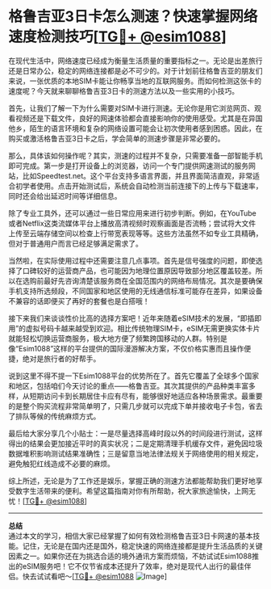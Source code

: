 # 格鲁吉亚3日卡怎么测速？快速掌握网络速度检测技巧[[TG💪+ @esim1088](https://t.me/s/esim1088)]

在现代生活中，网络速度已经成为衡量生活质量的重要指标之一。无论是出差旅行还是日常办公，稳定的网络连接都是必不可少的。对于计划前往格鲁吉亚的朋友们来说，一张优质的本地SIM卡能让你畅享当地的互联网服务。而如何检测这张卡的速度呢？今天就来聊聊格鲁吉亚3日卡的测速方法以及一些实用的小技巧。

首先，让我们了解一下为什么需要对SIM卡进行测速。无论你是用它浏览网页、观看视频还是下载文件，良好的网速体验都会直接影响你的使用感受。尤其是在异国他乡，陌生的语言环境和复杂的网络设置可能会让初次使用者感到困惑。因此，在购买或激活格鲁吉亚3日卡之后，学会简单的测速步骤是非常必要的。

那么，具体该如何操作呢？其实，测速的过程并不复杂，只需要准备一部智能手机即可完成。第一步是打开设备上的浏览器，访问一个专门提供网速测试的服务网站，比如Speedtest.net。这个平台支持多语言界面，并且界面简洁直观，非常适合初学者使用。点击开始测试后，系统会自动检测当前连接下的上传与下载速率，同时还会给出延迟时间等详细信息。

除了专业工具外，还可以通过一些日常应用来进行初步判断。例如，在YouTube或者Netflix这类流媒体平台上播放高清视频时观察画面是否流畅；尝试将大文件上传至云端存储空间以检查上行带宽表现等等。这些方法虽然不如专业工具精确，但对于普通用户而言已经足够满足需求了。

当然啦，在实际使用过程中还需要注意几点事项。首先是信号强度的问题，即使选择了口碑较好的运营商产品，也可能因为地理位置原因导致部分地区覆盖较差。所以在选购前最好先咨询清楚该服务商在全国范围内的网络布局情况。其次是要确保手机支持所选频段，不同国家和地区使用的无线通信标准可能存在差异，如果设备不兼容的话即便买了再好的套餐也是白搭哦！

接下来我们来谈谈性价比高的选择方案吧！近年来随着eSIM技术的发展，“即插即用”的虚拟号码卡越来越受到欢迎。相比传统物理SIM卡，eSIM无需更换实体卡片就能轻松切换运营商服务，极大地方便了频繁跨国移动的人群。特别是像“Esim1088”这样的平台提供的国际漫游解决方案，不仅价格实惠而且操作便捷，绝对是旅行者的好帮手。

说到这里不得不提一下Esim1088平台的优势所在了。首先它覆盖了全球多个国家和地区，包括咱们今天讨论的重点——格鲁吉亚。其次其提供的产品种类丰富多样，从短期访问卡到长期居住卡应有尽有，能够很好地适应各种场景需求。最重要的是整个购买流程非常简单明了，只需几步就可以完成下单并接收电子卡包，省去了排队等候的传统麻烦方式。

最后给大家分享几个小贴士：一是尽量选择高峰时段以外的时间段进行测试，这样得出的结果会更加接近平时的真实状况；二是定期清理手机缓存文件，避免因垃圾数据堆积影响测试结果准确性；三是留意当地法律法规关于网络使用的相关规定，避免触犯红线造成不必要的麻烦。

综上所述，无论是为了工作还是娱乐，掌握正确的测速方法都能帮助我们更好地享受数字生活带来的便利。希望这篇指南对你有所帮助，祝大家旅途愉快，上网无忧！[[TG💪+ @esim1088](https://t.me/s/esim1088)]

---

**总结**  
通过本文的学习，相信大家已经掌握了如何有效检测格鲁吉亚3日卡网速的基本技能。记住，无论是在国内还是国外，稳定快速的网络连接都是提升生活品质的关键因素之一。如果你还在为挑选合适的境外通讯方案而烦恼，不妨试试Esim1088推出的eSIM服务吧！它不仅节省成本还提升了效率，绝对是现代人出行的最佳伴侣。快去试试看吧～[[TG💪+ @esim1088](https://t.me/s/esim1088) ![Image](https://i.postimg.cc/4NQfJmqS/Snipaste-2025-05-13-00-14-12.png)]